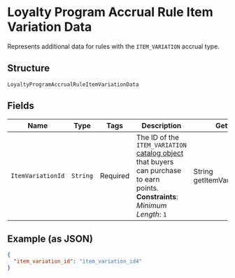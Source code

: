 
# Loyalty Program Accrual Rule Item Variation Data

Represents additional data for rules with the `ITEM_VARIATION` accrual type.

## Structure

`LoyaltyProgramAccrualRuleItemVariationData`

## Fields

| Name | Type | Tags | Description | Getter |
|  --- | --- | --- | --- | --- |
| `ItemVariationId` | `String` | Required | The ID of the `ITEM_VARIATION` [catalog object](entity:CatalogObject) that buyers can purchase to earn<br>points.<br>**Constraints**: *Minimum Length*: `1` | String getItemVariationId() |

## Example (as JSON)

```json
{
  "item_variation_id": "item_variation_id4"
}
```

